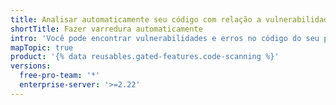 ```yaml
---
title: Analisar automaticamente seu código com relação a vulnerabilidades e erros
shortTitle: Fazer varredura automaticamente
intro: 'Você pode encontrar vulnerabilidades e erros no código do seu projeto no {% data variables.product.prodname_dotcom %}.'
mapTopic: true
product: '{% data reusables.gated-features.code-scanning %}'
versions:
  free-pro-team: '*'
  enterprise-server: '>=2.22'
---
```


